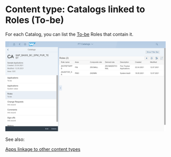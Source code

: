 # Content type: Catalogs linked to Roles (To-be)

For each Catalog, you can list the [To-be](../../specification-records.md) Roles that contain it.

[![](res/cat-roles.png)](res/cat-roles.png)

See also:

[Apps linkage to other content types](cats.md#linkage-to-other-content-types)